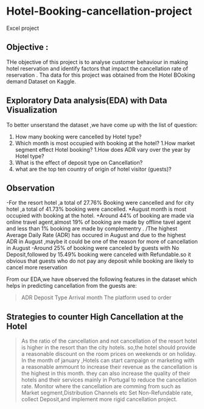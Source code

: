 # Hotel-Booking-cancellation-project
Excel project
## Objective :
THe objective of this project is to analyse customer behaviour in making hotel reservation and identify factors that impact the cancellation rate of reservation . Tha data for this project was obtained from the Hotel BOoking demand Dataset on Kaggle.

## Exploratory Data analysis(EDA) with Data Visualization
To better unserstand the dataset ,we have come up with the list of question:
1. How many booking were cancelled by Hotel type?
1. Which month is most occupied with booking at the hotel?
1.How market segment effect Hotel booking?
1.How does ADR vary over the year by Hotel type?
1. What is the effect of deposit type on Cancellation?
1. what are the top ten country of origin of hotel visitor (guests)?
 ## Observation
-For the resort hotel ,a total of 27.76% Booking  were cancelled and for city hotel ,a total of 41.73% booking were cancelled.
*August month is most occupied with booking at the hotel.
+Around 44% of booking are made via online travel agent,almost 19% of booking are made by offline tavel agent and less than 1% booking are made by complementry .
/The highest Average Daily Rate (ADR) has occured in August and due to the highest ADR in August ,maybe it could be one of the reason for more of cancellation in August
-Around 25% of booking were canceled by guests with No Deposit,followed by 15.49% booking were canceled with Refundable.so it obvious that guests who do not pay any deposit while booking are likely to cancel more reservation

From our EDA,we have observed the following features in the dataset which helps in predicting cancellation from the guests are:
>ADR
>Deposit Type
>Arrival month
>The platform used to order

## Strategies to counter High Cancellation at the Hotel
>As the ratio of the cancellation and not cancellation of the resort hotel is higher in the resort  than the city hotels. so,the hotel should provide a reasonable discount on the room prices on weekends or on holiday.
>In the month of january ,Hotels can start campaign or marketing with a reasonable ammount to increase their revenue as the cancellation is the highest in this month.
>they can also increase the quality of their hotels and their services mainly in Portugal to reduce the cancellation rate.
>Monitor where the cancellation are comming from such as Market segment,Distribution Channels etc
>Set Non-Refundable rate, collect Deposit,and implement more rigid cancellation project.

